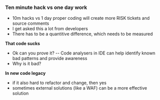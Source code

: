 ### Ten minute hack vs one day work

* 10m hacks vs 1 day proper coding will create more RISK tickets and source comments
* I get asked this a lot from developers
* There has to be a quantitive difference, which needs to be measured

**That code sucks**

- Ok can you prove it?
-- Code analysers in IDE can help identify known bad patterns and provide awareness
- Why is it bad?

**In new code legacy**
- if it also hard to refactor and change, then yes
- sometimes external solutions (like a WAF) can be a more effective solution
